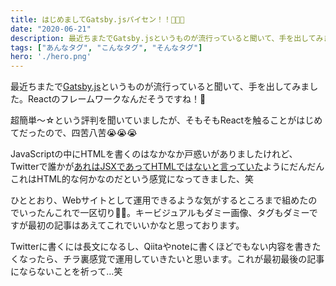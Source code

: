 ```yaml
---
title: はじめましてGatsby.jsパイセン！！🤧🤧🤧
date: "2020-06-21"
description: 最近ちまたでGatsby.jsというものが流行っていると聞いて、手を出してみました。
tags: ["あんなタグ", "こんなタグ", "そんなタグ"]
hero: './hero.png'
---
```


最近ちまたで[Gatsby.js](https://www.gatsbyjs.org/)というものが流行っていると聞いて、手を出してみました。Reactのフレームワークなんだそうですね！🎉

超簡単〜☆という評判を聞いていましたが、そもそもReactを触ることがはじめてだったので、四苦八苦😭😭😭

JavaScriptの中にHTMLを書くのはなかなか戸惑いがありましたけれど、Twitterで誰かが[あれはJSXであってHTMLではないと言っていた](https://twitter.com/Akoarum_K/status/1271244685571325953?s=20)ようにだんだんこれはHTML的な何かなのだという感覚になってきました、笑

ひととおり、Webサイトとして運用できるような気がするところまで組めたのでいったんこれで一区切り🍵😪。キービジュアルもダミー画像、タグもダミーですが最初の記事はあえてこれでいいかなと思っております。

Twitterに書くには長文になるし、Qiitaやnoteに書くほどでもない内容を書きたくなったら、チラ裏感覚で運用していきたいと思います。これが最初最後の記事にならないことを祈って…笑
